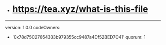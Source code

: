 - # https://tea.xyz/what-is-this-file
---
version: 1.0.0
codeOwners:
  - '0x78d75C27654333b979355cc9487a4Df52BED7C41'
quorum: 1
